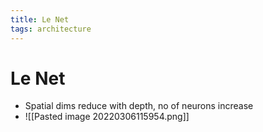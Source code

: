 ```yaml
---
title: Le Net
tags: architecture
---
```


# Le Net
- Spatial dims reduce with depth, no of neurons increase
- ![[Pasted image 20220306115954.png]]



















